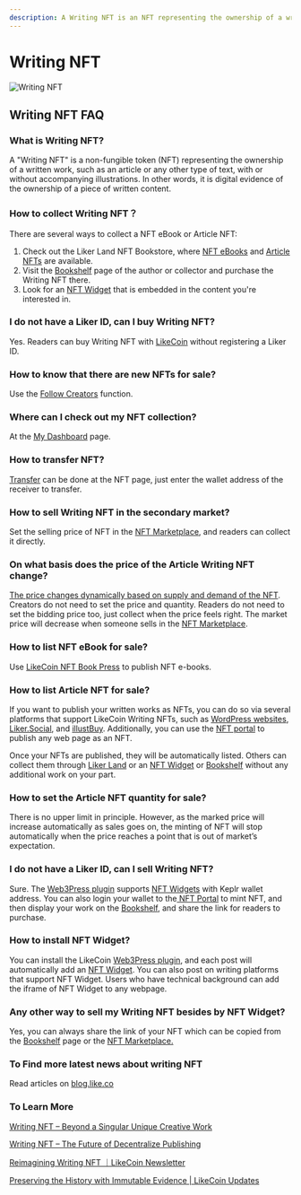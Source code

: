 ```yaml
---
description: A Writing NFT is an NFT representing the ownership of a written work
---
```


# Writing NFT

![Writing NFT](../../.gitbook/assets/likecoin\_ad115\_writingnft\_b-01.jpeg)

## Writing NFT FAQ

### What is Writing NFT?

A "Writing NFT" is a non-fungible token (NFT) representing the ownership of a written work, such as an article or any other type of text, with or without accompanying illustrations. In other words, it is digital evidence of the ownership of a piece of written content.

### How to collect Writing NFT？

There are several ways to collect a NFT eBook or Article NFT:

1. Check out the Liker Land NFT Bookstore, where [NFT eBooks](https://liker.land/en/store) and [Article NFTs](https://liker.land/en/store/articles) are available.
2. Visit the [Bookshelf](collect-writing-nft/bookshelf.md) page of the author or collector and purchase the Writing NFT there.
3. Look for an [NFT Widget](../liker-land-web/nft-widget.md) that is embedded in the content you're interested in.

### I do not have a Liker ID, can I buy Writing NFT?

Yes. Readers can buy Writing NFT with [LikeCoin](https://like.co/) without registering a Liker ID.

### How to know that there are new NFTs for sale?

Use the [Follow Creators](collect-writing-nft/follow-creators.md) function.

### Where can I check out my NFT collection?

At the [My Dashboard](collect-writing-nft/dashboard.md) page.

### How to transfer NFT?

[Transfer](transfer-writing-nft/) can be done at the NFT page, just enter the wallet address of the receiver to transfer.

### How to sell Writing NFT in the secondary market?

Set the selling price of NFT in the [NFT Marketplace](collect-writing-nft/nft-marketplace.md), and readers can collect it directly.

### On what basis does the price of the Article Writing NFT change?

[The price changes dynamically based on supply and demand of the NFT](collect-writing-nft/dynamic-pricing.md). Creators do not need to set the price and quantity. Readers do not need to set the bidding price too, just collect when the price feels right. The market price will decrease when someone sells in the [NFT Marketplace](collect-writing-nft/nft-marketplace.md).

### How to list NFT eBook for sale?

Use [LikeCoin NFT Book Press](../nft-book-press/) to publish NFT e-books.

### How to list Article NFT for sale?

If you want to publish your written works as NFTs, you can do so via several platforms that support LikeCoin Writing NFTs, such as [WordPress websites](../../user-guide/wordpress.md), [Liker.Social](https://liker.social/), and [illustBuy](https://illustbuy.com/). Additionally, you can use the [NFT portal](https://app.like.co/nft/url) to publish any web page as an NFT.&#x20;

Once your NFTs are published, they will be automatically listed. Others can collect them through [Liker Land](https://liker.land/?utm\_source=docs) or an [NFT Widget](../liker-land-web/nft-widget.md) or [Bookshelf](collect-writing-nft/bookshelf.md) without any additional work on your part.

### How to set the Article NFT quantity for sale?

There is no upper limit in principle. However, as the marked price will increase automatically as sales goes on, the minting of NFT will stop automatically when the price reaches a point that is out of market’s expectation.

### I do not have a Liker ID, can I sell Writing NFT?

Sure. The [Web3Press plugin](../../user-guide/wordpress.md) supports [NFT Widgets](../liker-land-web/nft-widget.md) with Keplr wallet address. You can also login your wallet to the[ NFT Portal](../../developer/likenft/nft-portal/) to mint NFT, and then display your work on the [Bookshelf](collect-writing-nft/bookshelf.md), and share the link for readers to purchase.

### How to install NFT Widget?

You can install the LikeCoin [Web3Press plugin](../../user-guide/wordpress.md), and each post will automatically add an [NFT Widget](../liker-land-web/nft-widget.md). You can also post on writing platforms that support NFT Widget. Users who have technical background can add the iframe of NFT Widget to any webpage.

### Any other way to sell my Writing NFT besides by NFT Widget?

Yes, you can always share the link of your NFT which can be copied from the [Bookshelf](collect-writing-nft/bookshelf.md) page or the [NFT Marketplace.](collect-writing-nft/nft-marketplace.md)

### To Find more latest news about writing NFT

Read articles on [blog.like.co](https://blog.like.co/en/tag/writingnft/)

### To Learn More

[Writing NFT – Beyond a Singular Unique Creative Work](https://blog.like.co/en/writing-nft-beyond-a-singular-unique-creative-work/)

[Writing NFT – The Future of Decentralize Publishing](https://blog.like.co/en/writing-nft-medium-for-textual-works-on-web3/)

[Reimagining Writing NFT ｜LikeCoin Newsletter](https://blog.like.co/en/a-new-imagination-of-writing-nft-%EF%BD%9Clikecoin-newsletter/)

[Preserving the History with Immutable Evidence | LikeCoin Updates](https://blog.like.co/en/preserving-the-history-with-immutable-evidence-likecoin-updates/)
